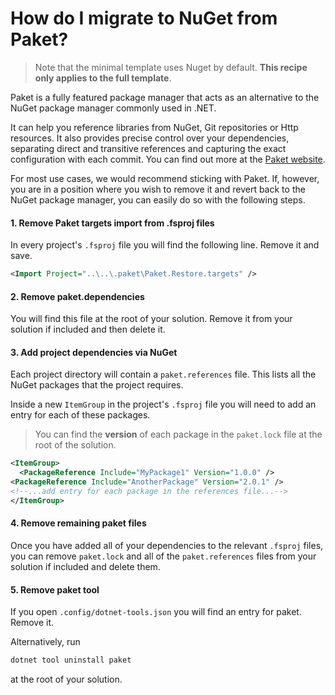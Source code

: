 # How do I migrate to NuGet from Paket?

>  Note that the minimal template uses Nuget by default. **This recipe only applies to the full template**.

Paket is a fully featured package manager that acts as an alternative to the NuGet package manager commonly used in .NET.

It can help you reference libraries from NuGet, Git repositories or Http resources. It also provides precise control over your dependencies, separating direct and transitive references and capturing the exact configuration with each commit. You can find out more at the [Paket website](https://fsprojects.github.io/Paket/).

For most use cases, we would recommend sticking with Paket. If, however, you are in a position where you wish to remove it and revert back to the NuGet package manager, you can easily do so with the following steps.

#### 1. Remove Paket targets import from .fsproj files

In every project's `.fsproj` file you will find the following line. Remove it and save.

```xml
<Import Project="..\..\.paket\Paket.Restore.targets" />
```

#### 2. Remove paket.dependencies

You will find this file at the root of your solution. Remove it from your solution if included and then delete it.

#### 3. Add project dependencies via NuGet

Each project directory will contain a `paket.references` file. This lists all the NuGet packages that the project requires.

Inside a new `ItemGroup` in the project's `.fsproj` file you will need to add an entry for each of these packages.

> You can find the **version** of each package in the `paket.lock` file at the root of the solution.

```xml
<ItemGroup>
  <PackageReference Include="MyPackage1" Version="1.0.0" />
<PackageReference Include="AnotherPackage" Version="2.0.1" />
<!--...add entry for each package in the references file...-->
</ItemGroup>
```

#### 4. Remove remaining paket files

Once you have added all of your dependencies to the relevant `.fsproj` files, you can remove `paket.lock` and all of the `paket.references` files from your solution if included and delete them.

#### 5. Remove paket tool

If you open `.config/dotnet-tools.json` you will find an entry for paket. Remove it.

Alternatively, run 

```bash
dotnet tool uninstall paket
```
at the root of your solution.